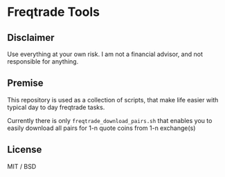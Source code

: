 # Freqtrade Tools

## Disclaimer

Use everything at your own risk. I am not a financial advisor, and not responsible for anything. 

## Premise

This repository is used as a collection of scripts, that make life easier with typical day to day freqtrade tasks.

Currently there is only `freqtrade_download_pairs.sh` that enables you to easily download all pairs for 1-n quote coins from 1-n exchange(s)

## License

MIT / BSD